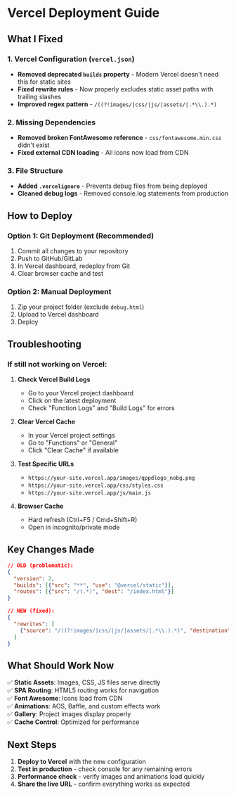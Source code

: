 # Vercel Deployment Guide

## What I Fixed

### 1. Vercel Configuration (`vercel.json`)
- **Removed deprecated `builds` property** - Modern Vercel doesn't need this for static sites
- **Fixed rewrite rules** - Now properly excludes static asset paths with trailing slashes
- **Improved regex pattern** - `/((?!images/|css/|js/|assets/|.*\\.).*)`

### 2. Missing Dependencies
- **Removed broken FontAwesome reference** - `css/fontawesome.min.css` didn't exist
- **Fixed external CDN loading** - All icons now load from CDN

### 3. File Structure
- **Added `.vercelignore`** - Prevents debug files from being deployed
- **Cleaned debug logs** - Removed console.log statements from production

## How to Deploy

### Option 1: Git Deployment (Recommended)
1. Commit all changes to your repository
2. Push to GitHub/GitLab
3. In Vercel dashboard, redeploy from Git
4. Clear browser cache and test

### Option 2: Manual Deployment
1. Zip your project folder (exclude `debug.html`)
2. Upload to Vercel dashboard
3. Deploy

## Troubleshooting

### If still not working on Vercel:

1. **Check Vercel Build Logs**
   - Go to your Vercel project dashboard
   - Click on the latest deployment
   - Check "Function Logs" and "Build Logs" for errors

2. **Clear Vercel Cache**
   - In your Vercel project settings
   - Go to "Functions" or "General"
   - Click "Clear Cache" if available

3. **Test Specific URLs**
   - `https://your-site.vercel.app/images/qppdlogo_nobg.png`
   - `https://your-site.vercel.app/css/styles.css`
   - `https://your-site.vercel.app/js/main.js`

4. **Browser Cache**
   - Hard refresh (Ctrl+F5 / Cmd+Shift+R)
   - Open in incognito/private mode

## Key Changes Made

```json
// OLD (problematic):
{
  "version": 2,
  "builds": [{"src": "**", "use": "@vercel/static"}],
  "routes": [{"src": "/(.*)", "dest": "/index.html"}]
}

// NEW (fixed):
{
  "rewrites": [
    {"source": "/((?!images/|css/|js/|assets/|.*\\.).*)", "destination": "/index.html"}
  ]
}
```

## What Should Work Now

✅ **Static Assets**: Images, CSS, JS files serve directly  
✅ **SPA Routing**: HTML5 routing works for navigation  
✅ **Font Awesome**: Icons load from CDN  
✅ **Animations**: AOS, Baffle, and custom effects work  
✅ **Gallery**: Project images display properly  
✅ **Cache Control**: Optimized for performance  

## Next Steps

1. **Deploy to Vercel** with the new configuration
2. **Test in production** - check console for any remaining errors
3. **Performance check** - verify images and animations load quickly
4. **Share the live URL** - confirm everything works as expected